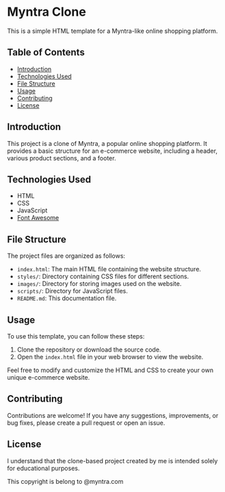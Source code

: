 # Myntra Clone

This is a simple HTML template for a Myntra-like online shopping platform.

## Table of Contents
- [Introduction](#introduction)
- [Technologies Used](#technologies-used)
- [File Structure](#file-structure)
- [Usage](#usage)
- [Contributing](#contributing)
- [License](#license)

## Introduction

This project is a clone of Myntra, a popular online shopping platform. It provides a basic structure for an e-commerce website, including a header, various product sections, and a footer.

## Technologies Used

- HTML
- CSS
- JavaScript
- [Font Awesome](https://fontawesome.com/)

## File Structure

The project files are organized as follows:

- `index.html`: The main HTML file containing the website structure.
- `styles/`: Directory containing CSS files for different sections.
- `images/`: Directory for storing images used on the website.
- `scripts/`: Directory for JavaScript files.
- `README.md`: This documentation file.

## Usage

To use this template, you can follow these steps:

1. Clone the repository or download the source code.
2. Open the `index.html` file in your web browser to view the website.

Feel free to modify and customize the HTML and CSS to create your own unique e-commerce website.

## Contributing

Contributions are welcome! If you have any suggestions, improvements, or bug fixes, please create a pull request or open an issue.

## License

I understand that the clone-based project created by me is intended solely for
educational purposes.

This copyright is belong to @myntra.com 